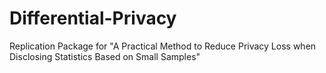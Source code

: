 # Differential-Privacy
Replication Package for "A Practical Method to Reduce Privacy Loss when Disclosing Statistics Based on Small Samples"
